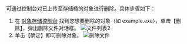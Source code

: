 可通过控制台对已上传至存储桶的对象进行删除。具体步骤如下：

1. 在 [对象存储控制台](http://console.tce.fsphere.cn/cos5) 找到您想要删除的对象（如 example.exe），单击【删除】，弹出删除文件对话框。
![文件列表2](http://imgcache.tcecqpoc.fsphere.cn/image/mc.qcloudimg.com/static/img/18ed2294f880e3e886fc0159d91a52d4/image.png)
2. 单击【确定】即可删除对象。
![删除文件](http://imgcache.tcecqpoc.fsphere.cn/image/mc.qcloudimg.com/static/img/64f8af1bef55d4a613db5d519bf8c931/image.png)
